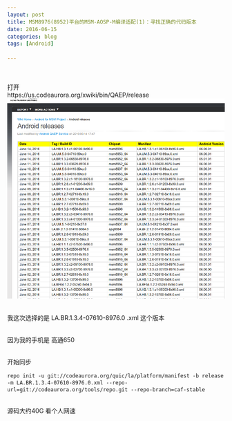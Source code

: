 ```yaml
---
layout: post
title: MSM8976(8952)平台的MSM-AOSP-M编译适配(1)：寻找正确的代码版本
date: 2016-06-15
categories: blog
tags: [Android]

---
```


<div>

<br>
<br>打开
<br>https://us.codeaurora.org/xwiki/bin/QAEP/release
<br>
<img class="shadow" src="/images/posts/2016-06-15/01.png" width="998" high="916">

<br>我这次选择的是 LA.BR.1.3.4-07610-8976.0 .xml  这个版本

<br>因为我的手机是 高通650

<br>开始同步
```
repo init -u git://codeaurora.org/quic/la/platform/manifest -b release -m LA.BR.1.3.4-07610-8976.0.xml --repo-url=git://codeaurora.org/tools/repo.git --repo-branch=caf-stable
```
 

<br>源码大约40G   看个人网速
</div>
